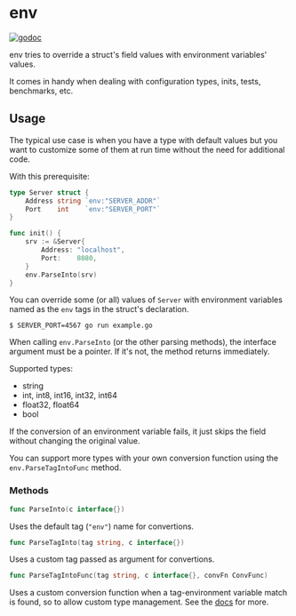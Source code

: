 # env

[![godoc](https://godoc.org/github.com/ruggi/env?status.svg)](https://godoc.org/github.com/ruggi/env)

env tries to override a struct's field values with environment variables' values.

It comes in handy when dealing with configuration types, inits, tests, benchmarks, etc.

## Usage

The typical use case is when you have a type with default values but you want to customize some of them at run time without the need for additional code.

With this prerequisite:

```go
type Server struct {
    Address string `env:"SERVER_ADDR"`
    Port    int    `env:"SERVER_PORT"` 
}

func init() {
    srv := &Server{
        Address: "localhost",
        Port:    8080,
    }
    env.ParseInto(srv)
}
```

You can override some (or all) values of `Server` with environment variables named as the `env` tags in the struct's declaration.

```
$ SERVER_PORT=4567 go run example.go
```

When calling `env.ParseInto` (or the other parsing methods), the interface argument must be a pointer. If it's not, the method returns immediately.

Supported types:
* string
* int, int8, int16, int32, int64
* float32, float64
* bool

If the conversion of an environment variable fails, it just skips the field without changing the original value.

You can support more types with your own conversion function using the `env.ParseTagIntoFunc` method.

### Methods

```go
func ParseInto(c interface{})
```
Uses the default tag (`"env"`) name for convertions.

```go
func ParseTagInto(tag string, c interface{})
```
Uses a custom tag passed as argument for convertions.

```go
func ParseTagIntoFunc(tag string, c interface{}, convFn ConvFunc)
```
Uses a custom conversion function when a tag-environment variable match is found, so to allow custom type management. See the [docs](https://godoc.org/github.com/ruggi/env) for more.

